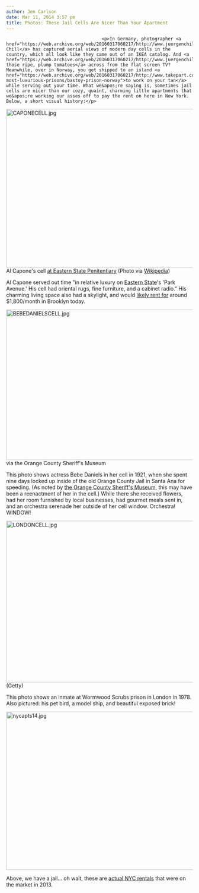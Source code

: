 ```yaml
---
author: Jen Carlson
date: Mar 11, 2014 3:57 pm
title: Photos: These Jail Cells Are Nicer Than Your Apartment
---
```


	
										<p>In Germany, photographer <a href="https://web.archive.org/web/20160317060217/http://www.juergenchill.com/photography/zellen/about_zellen.htm">Juergen Chill</a> has captured aerial views of modern day cells in the country, which all look like they came out of an IKEA catalog. And <a href="https://web.archive.org/web/20160317060217/http://www.juergenchill.com/photography/zellen/z_02.htm">are those ripe, plump tomatoes</a> across from the flat screen TV? Meanwhile, over in Norway, you get shipped to an island <a href="https://web.archive.org/web/20160317060217/http://www.takepart.com/photos/worlds-most-luxurious-prisons/bastoy-prison-norway">to work on your tan</a> while serving out your time. What we&apos;re saying is, sometimes jail cells are nicer than our cozy, quaint, charming little apartments that we&apos;re working our asses off to pay the rent on here in New York. Below, a short visual history:</p>

<p><span class="mt-enclosure mt-enclosure-image" style="display: inline;"> <img alt="CAPONECELL.jpg" src="https://web.archive.org/web/20160317060217im_/http://gothamist.com/attachments/arts_jen/CAPONECELL.jpg" width="640" height="427" class="image-none"> </span><br>
<span class="photo_caption">Al Capone&apos;s cell <a href="https://web.archive.org/web/20160317060217/http://www.easternstate.org/visit/regular-season/history-artist-installations/al-capones-cell">at Eastern State Penitentiary</a> (Photo via <a href="https://web.archive.org/web/20160317060217/http://en.wikipedia.org/wiki/File:Al-capone-cell.jpg">Wikipedia</a>)</span></p>

<p>Al Capone served out time &quot;in relative luxury on <a href="https://web.archive.org/web/20160317060217/http://www.easternstate.org/visit/regular-season/history-artist-installations/al-capones-cell">Eastern State</a>&apos;s &apos;Park Avenue.&apos; His cell had oriental rugs, fine furniture, and a cabinet radio.&quot; His charming living space also had a skylight, and would <a href="https://web.archive.org/web/20160317060217/https://twitter.com/jenist/status/443175115539644416">likely rent for</a> around $1,800/month in Brooklyn today.</p>

<p><span class="mt-enclosure mt-enclosure-image" style="display: inline;"> <img alt="BEBEDANIELSCELL.jpg" src="https://web.archive.org/web/20160317060217im_/http://gothamist.com/attachments/arts_jen/BEBEDANIELSCELL.jpg" width="640" height="405" class="image-none"> </span><br>
<span class="photo_caption">via the Orange County Sheriff&apos;s Museum</span></p>

<p>This photo shows actress Bebe Daniels in her cell in 1921, when she spent nine days locked up inside of the old Orange County Jail in Santa Ana for speeding. (As noted by <a href="https://web.archive.org/web/20160317060217/http://www.ocsheriffmuseum.com/bebe.html">the Orange County Sheriff&apos;s Museum</a>, this may have been a reenactment of her in the cell.) While there she received flowers, had her room furnished by local businesses, had gourmet meals sent in, and an orchestra serenade her outside of her cell window. Orchestra! WINDOW!</p>

<p><span class="mt-enclosure mt-enclosure-image" style="display: inline;"> <img alt="LONDONCELL.jpg" src="https://web.archive.org/web/20160317060217im_/http://gothamist.com/attachments/arts_jen/LONDONCELL.jpg" width="640" height="435" class="image-none"> </span><br>
<span class="photo_caption">(Getty)</span></p>

<p>This photo shows an inmate at Wormwood Scrubs prison in London in 1978. Also pictured: his pet bird, a model ship, and beautiful exposed brick!</p>

<p><span class="mt-enclosure mt-enclosure-image" style="display: inline;"> <img alt="nycapts14.jpg" src="https://web.archive.org/web/20160317060217im_/http://gothamist.com/attachments/arts_jen/nycapts14.jpg" width="640" height="426" class="image-none"> </span></p>

<p>Above, we have a jail... oh wait, these are <a href="https://web.archive.org/web/20160317060217/http://ny.curbed.com/archives/2013/05/08/new_york_citys_worst_rental_opportunities_all_in_one_place.php">actual NYC rentals</a> that were on the market in 2013.</p>					
										
									
				